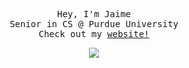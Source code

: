 <p align="center">
  <samp>
    Hey, I'm Jaime
    <br/>
    Senior in CS @ Purdue University
    <br/>
    Check out my <a href="https://jaimexu.dev">website!</a>
    <br/>
  </samp>
</p>

<p align="center">
  <img align="center" src="https://github-readme-stats.vercel.app/api/top-langs/?username=jaimexu8" />
</p>
